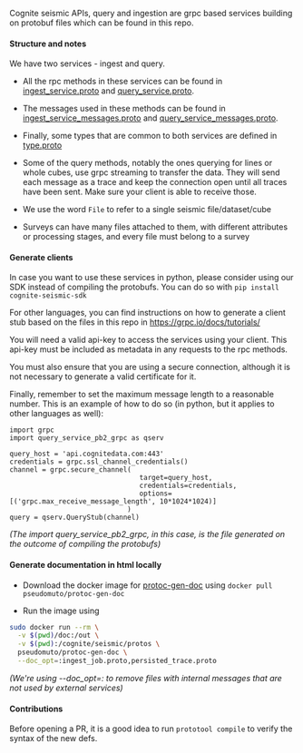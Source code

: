 Cognite seismic APIs, query and ingestion are grpc based services building on protobuf files which can be found in this repo.

#### Structure and notes

We have two services - ingest and query. 
* All the rpc methods in these services can be found in 
[ingest_service.proto](cognite/seismic/protos/ingest_service.proto) 
and 
[query_service.proto](cognite/seismic/protos/query_service.proto). 
* The messages used in these methods can be found in 
[ingest_service_messages.proto](cognite/seismic/protos/ingest_service_messages.proto) 
and 
[query_service_messages.proto](cognite/seismic/protos/query_service_messages.proto). 
* Finally, some types that are common to both services are defined in [type.proto](cognite/seismic/protos/types.proto)

* Some of the query methods, notably the ones querying for lines or whole cubes, use grpc streaming to transfer the data. 
They will send each message as a trace and keep the connection open until all traces have been sent. 
Make sure your client is able to receive those.

* We use the word `File` to refer to a single seismic file/dataset/cube
* Surveys can have many files attached to them, with different attributes or processing stages, and every file must 
belong to a survey 

#### Generate clients

In case you want to use these services in python, please consider using our SDK instead of compiling the protobufs.
You can do so with `pip install cognite-seismic-sdk`

For other languages, you can find instructions on how to generate a client stub based on the files in this repo in https://grpc.io/docs/tutorials/

You will need a valid api-key to access the services using your client. This api-key must be included as metadata in any requests to the rpc methods.

You must also ensure that you are using a secure connection, although it is not necessary to generate a valid certificate for it. 

Finally, remember to set the maximum message length to a reasonable number. 
This is an example of how to do so (in python, but it applies to other languages as well):
```
import grpc 
import query_service_pb2_grpc as qserv

query_host = 'api.cognitedata.com:443'
credentials = grpc.ssl_channel_credentials()
channel = grpc.secure_channel(
                                target=query_host, 
                                credentials=credentials, 
                                options=[('grpc.max_receive_message_length', 10*1024*1024)]
                             )
query = qserv.QueryStub(channel)

```
_(The import query_service_pb2_grpc, in this case, is the file generated on the outcome of compiling the protobufs)_

#### Generate documentation in html locally

- Download the docker image for [protoc-gen-doc](https://github.com/pseudomuto/protoc-gen-doc) using 
`docker pull pseudomuto/protoc-gen-doc`

- Run the image using 

```sh
sudo docker run --rm \
  -v $(pwd)/doc:/out \
  -v $(pwd):/cognite/seismic/protos \
  pseudomuto/protoc-gen-doc \
  --doc_opt=:ingest_job.proto,persisted_trace.proto
```

_(We're using --doc_opt=: to remove files with internal messages that are not used by external services)_

#### Contributions

Before opening a PR, it is a good idea to run `prototool compile` to verify the syntax of the new defs.
